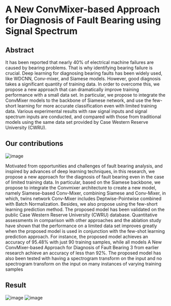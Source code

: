 # A New ConvMixer-based Approach for Diagnosis of Fault Bearing using Signal Spectrum
## Abstract
It has been reported that nearly 40% of electrical machine failures are caused by bearing problems. That is why identifying bearing failure is crucial. Deep learning for diagnosing bearing faults has been widely used, like WDCNN, Conv-mixer, and Siamese models. However, good diagnosis takes a significant quantity of training data. In order to overcome this, we propose a new approach that can dramatically improve training performance with a small data set. In particular, we propose to integrate the ConvMixer models to the backbone of Siamese network, and use the few-short learning for more accurate classification even with limited training data. Various experimental results with raw signal inputs and signal spectrum inputs are conducted, and compared with those from traditional models using the same data set provided by Case Western Reserve University (CWRU).
## Our contributions

![image](https://github.com/VuManhHung307201/bearing_faults_diagnosis/assets/106971509/b64b8ed4-70b1-4672-b51c-ae8f7eda059e)


Motivated from opportunities and challenges of fault bearing analysis, and inspired by advances of deep learning techniques, in this research, we propose
a new approach for the diagnosis of fault bearing even in the case of limited training data. In particular, based on the Siamese backbone, we propose to
integrate the Convmixer architecture to create a new model, namely Siamese-based Conv-Mixer, combining Siamese and Conv-Mixer, in which, twins network
Conv-Mixer includes Deptwise-Pointwise combined with Batch Normalization. Besides, we also propose using the few-short learning prediction method. The proposed model has been validated on the public Case Western Reserve University (CWRU) database. Quantitative assessments in comparison with other approaches and the ablation study have shown that the performance on a limited
data set improves greatly when the proposed model is used in conjunction with the few-shot learning prediction approach. For instance, the proposed model
achieves an accuracy of 95.48% with just 90 training samples, while all models A New ConvMixer-based Approach for Diagnosis of Fault Bearing 3 from earlier research achieve an accuracy of less than 92%. The proposed model has also been tested with having a spectrogram transform on the input and no spectrogram transform on the input on many instances of varying training samples
## Result
![image](https://github.com/VuManhHung307201/bearing_faults_diagnosis/assets/106971509/4c903c3e-f952-4b76-ade5-46f7bbe7821a)
![image](https://github.com/VuManhHung307201/bearing_faults_diagnosis/assets/106971509/3c771828-ec32-4016-92d6-7c27dd1e2725)


